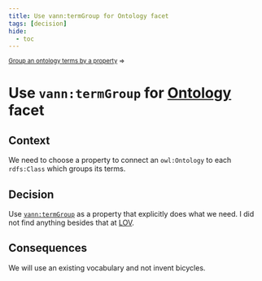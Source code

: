```yaml
---
title: Use vann:termGroup for Ontology facet
tags: [decision]
hide:
  - toc
---
```


<small markdown>[Group an ontology terms by a property](/blog/group-terms-by/) ⇒</small>

# Use `vann:termGroup` for [Ontology](/reference/ontology/) facet

## Context

We need to choose a property to connect an `owl:Ontology` to each `rdfs:Class` which groups its terms.

## Decision

Use [`vann:termGroup`](https://vocab.org/vann/) as a property that explicitly does what we need. I did not find anything besides that at [LOV](https://lov.linkeddata.es/).

## Consequences

We will use an existing vocabulary and not invent bicycles.
